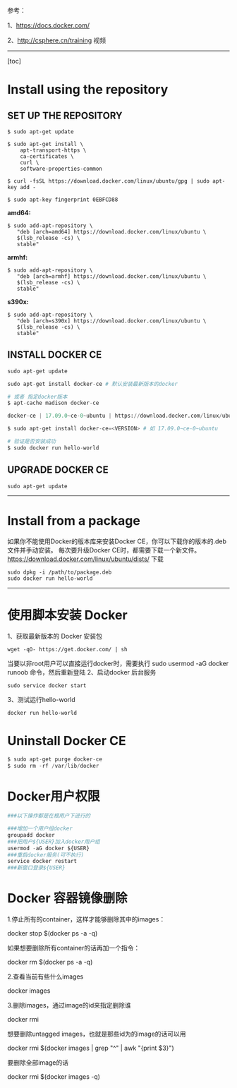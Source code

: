 参考：

1、https://docs.docker.com/

2、http://csphere.cn/training 视频


----------
[toc]
# Install using the repository
## SET UP THE REPOSITORY
```
$ sudo apt-get update

$ sudo apt-get install \
    apt-transport-https \
    ca-certificates \
    curl \
    software-properties-common

$ curl -fsSL https://download.docker.com/linux/ubuntu/gpg | sudo apt-key add -

$ sudo apt-key fingerprint 0EBFCD88
```
**amd64:**

```
$ sudo add-apt-repository \
   "deb [arch=amd64] https://download.docker.com/linux/ubuntu \
   $(lsb_release -cs) \
   stable"
```
**armhf:**

```
$ sudo add-apt-repository \
   "deb [arch=armhf] https://download.docker.com/linux/ubuntu \
   $(lsb_release -cs) \
   stable"
```
**s390x:**

```
$ sudo add-apt-repository \
   "deb [arch=s390x] https://download.docker.com/linux/ubuntu \
   $(lsb_release -cs) \
   stable"
```
## INSTALL DOCKER CE

```python
sudo apt-get update

sudo apt-get install docker-ce # 默认安装最新版本的docker

# 或者 指定docker版本
$ apt-cache madison docker-ce

docker-ce | 17.09.0~ce-0~ubuntu | https://download.docker.com/linux/ubuntu xenial/stable amd64 Packages

$ sudo apt-get install docker-ce=<VERSION> # 如 17.09.0~ce-0~ubuntu

# 验证是否安装成功
$ sudo docker run hello-world

```

## UPGRADE DOCKER CE

```
sudo apt-get update
```


----------
# Install from a package
如果你不能使用Docker的版本库来安装Docker CE，你可以下载你的版本的.deb文件并手动安装。 每次要升级Docker CE时，都需要下载一个新文件。
 https://download.docker.com/linux/ubuntu/dists/ 下载

```
sudo dpkg -i /path/to/package.deb
sudo docker run hello-world
```

----------
# 使用脚本安装 Docker

1、获取最新版本的 Docker 安装包

```
wget -qO- https://get.docker.com/ | sh
```
当要以非root用户可以直接运行docker时，需要执行 sudo usermod -aG docker runoob 命令，然后重新登陆
2、启动docker 后台服务

```
sudo service docker start
```
3、测试运行hello-world

```
docker run hello-world
```


# Uninstall Docker CE

```python
$ sudo apt-get purge docker-ce
$ sudo rm -rf /var/lib/docker
```


# Docker用户权限

```python
###以下操作都是在根用户下进行的

###增加一个用户组docker
groupadd docker
###把用户${USER}加入docker用户组
usermod -aG docker ${USER}
###重启docker服务(可不执行)
service docker restart
###新窗口登录${USER}
```

# Docker 容器镜像删除

1.停止所有的container，这样才能够删除其中的images：

docker stop $(docker ps -a -q)

如果想要删除所有container的话再加一个指令：

docker rm $(docker ps -a -q)

2.查看当前有些什么images

docker images

3.删除images，通过image的id来指定删除谁

docker rmi <image id>

想要删除untagged images，也就是那些id为<None>的image的话可以用

docker rmi $(docker images | grep "^<none>" | awk "{print $3}")

要删除全部image的话

docker rmi $(docker images -q)
